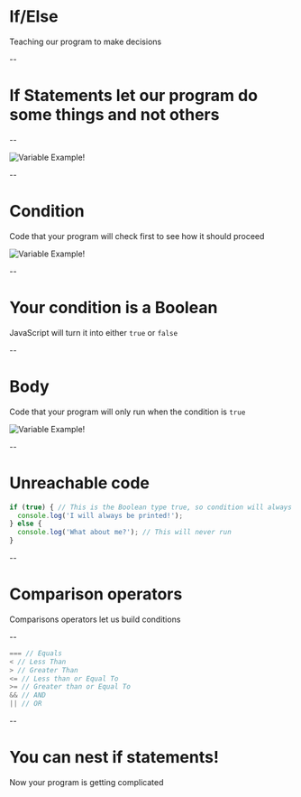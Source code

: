 # If/Else
Teaching our program to make decisions

--

# If Statements let our program do some things and not others

--

![Variable Example!](ASSETS_PATH/fundamentals/ifelse/ifelse.png)

--

# Condition
Code that your program will check first to see how it should proceed

![Variable Example!](ASSETS_PATH/fundamentals/ifelse/ifelse.png)

--

# Your condition is a Boolean
JavaScript will turn it into either `true` or `false`

--

# Body
Code that your program will only run when the condition is `true`

![Variable Example!](ASSETS_PATH/fundamentals/ifelse/ifelse.png)

--

# Unreachable code

```js
if (true) { // This is the Boolean type true, so condition will always be true
  console.log('I will always be printed!');
} else {
  console.log('What about me?'); // This will never run
}
```

--

# Comparison operators
Comparisons operators let us build conditions

--

```js
=== // Equals
< // Less Than
> // Greater Than
<= // Less than or Equal To
>= // Greater than or Equal To 
&& // AND
|| // OR
```

--

# You can nest if statements!
Now your program is getting complicated


